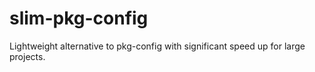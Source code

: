 slim-pkg-config
===============

Lightweight alternative to pkg-config with significant speed up for large projects.